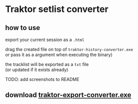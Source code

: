 # Traktor setlist converter

## how to use

export your current session as a `.html`

drag the created file on top of `traktor-history-converter.exe`  
or pass it as a argument when executing the binary)

the tracklist will be exported as a `txt` file  
(or updated if it exists already)

TODO: add screenshots to README

## download [traktor-export-converter.exe](https://github.com/NikkyAI/setlist-export/releases/download/nightly/traktor-export-converter.exe)
